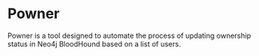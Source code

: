 # Powner
Powner is a tool designed to automate the process of updating ownership status in Neo4j BloodHound based on a list of users.
